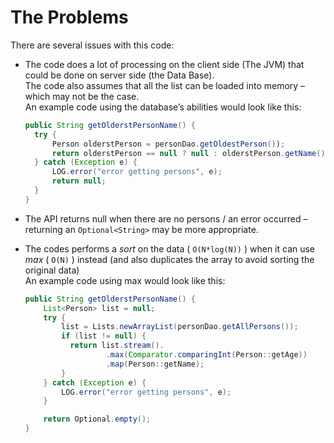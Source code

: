 # The Problems

There are several issues with this code:

- The code does a lot of processing on the client side (The JVM) that could be done on server side (the Data Base).  
  The code also assumes that all the list can be loaded into memory – which may not be the case.  
  An example code using the database’s abilities would look like this:

  ```java
  public String getOlderstPersonName() {
    try {
        Person olderstPerson = personDao.getOldestPerson());
        return olderstPerson == null ? null : olderstPerson.getName();
    } catch (Exception e) {
        LOG.error("error getting persons", e);
        return null;
    }
  }
  ```

- The API returns null when there are no persons / an error occurred – returning an `Optional<String>` may be more appropriate.
- The codes performs a *sort* on the data ( `O(N*log(N))` ) when it can use *max* ( `O(N)` ) instead (and also duplicates the array to avoid sorting the original data)  
  An example code using max would look like this:

  ```java
  public String getOlderstPersonName() {
      List<Person> list = null;
      try {
          list = Lists.newArrayList(personDao.getAllPersons());
          if (list != null) {
            return list.stream().
                    .max(Comparator.comparingInt(Person::getAge))
                    .map(Person::getName);
          }
      } catch (Exception e) {
          LOG.error("error getting persons", e);
      }

      return Optional.empty();
  }
  ```

